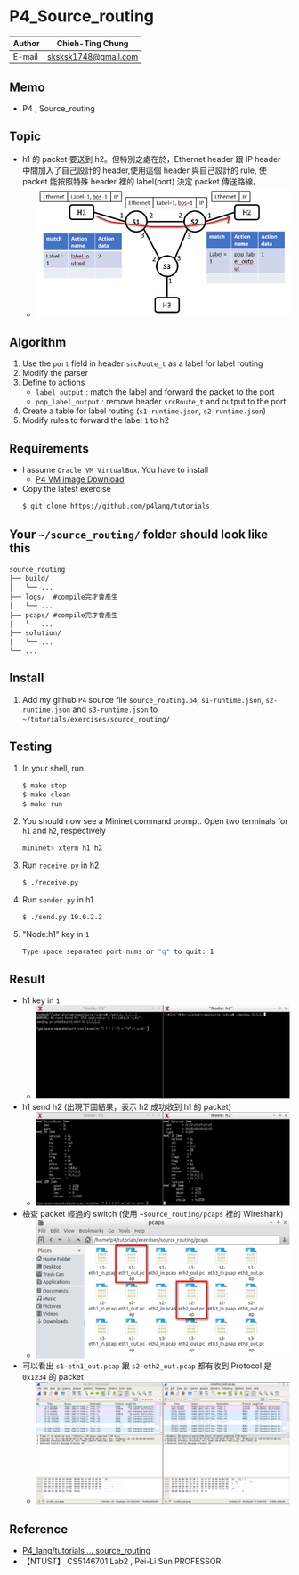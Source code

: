 # P4_Source_routing

|Author|Chieh-Ting Chung|
|---|---
|E-mail|sksksk1748@gmail.com

## Memo

* P4 , Source_routing 

## Topic
* h1 的 packet 要送到 h2。但特別之處在於，Ethernet header 跟 IP header 中間加入了自己設計的 header,使用這個 header 與自己設計的 rule,
使 packet 能按照特殊 header 裡的 label(port) 決定 packet 傳送路線。
    * ![](images/topic.png)

## Algorithm
1. Use the `port` field in header `srcRoute_t` as a label for label routing
2. Modify the parser
3. Define to actions
    * `label_output` : match the label and forward the packet to the port
    * `pop_label_output` : remove header `srcRoute_t` and output to the port
4. Create a table for label routing (`s1-runtime.json`, `s2-runtime.json`)
5. Modify rules to forward the label `1` to h2

## Requirements
* I assume `Oracle VM VirtualBox`. You have to install
    * [P4 VM image Download](https://drive.google.com/uc?id=1lYF4NgFkYoRqtskdGTMxy3sXUV0jkMxo&export=download)
* Copy the latest exercise
    ```bash
    $ git clone https://github.com/p4lang/tutorials
    ```

## Your `~/source_routing/` folder should look like this
```
source_routing
├── build/
│   └── ...
├── logs/  #compile完才會產生
│   └── ...
├── pcaps/ #compile完才會產生
│   └── ...
├── solution/
│   └── ...
└── ...
```

## Install
1. Add my github `P4` source file `source_routing.p4`, `s1-runtime.json`, `s2-runtime.json` and `s3-runtime.json` to `~/tutorials/exercises/source_routing/`



## Testing
1. In your shell, run
    ```bash
    $ make stop
    $ make clean
    $ make run
    ```
2. You should now see a Mininet command prompt. Open two terminals for `h1` and `h2`, respectively
    ```bash
    mininet> xterm h1 h2
    ```
3. Run `receive.py` in h2
    ```bash
    $ ./receive.py
    ```
4. Run `sender.py` in h1
    ```bash
    $ ./send.py 10.0.2.2
    ```
5. "Node:h1" key in `1`
    ```bash
    Type space separated port nums or "q" to quit: 1
    ```

## Result
* h1 key in `1`
    * ![](images/xterm_h1_h2_init.png)
* h1 send h2 (出現下圖結果，表示 h2 成功收到 h1 的 packet)
    * ![](images/xterm_h1_h2.png)
* 檢查 packet 經過的 switch (使用 `~source_routing/pcaps` 裡的 Wireshark) 
    * ![](images/open_wireshark.png)
* 可以看出 `s1-eth1_out.pcap` 跟 `s2-eth2_out.pcap` 都有收到 Protocol 是 `0x1234` 的 packet
    * ![](images/P4_wireshark_S1_S2.png)

## Reference

* [P4_lang/tutorials ... source_routing](https://github.com/p4lang/tutorials/tree/master/exercises/source_routing)
* 【NTUST】 CS5146701 Lab2 , Pei-Li Sun PROFESSOR
